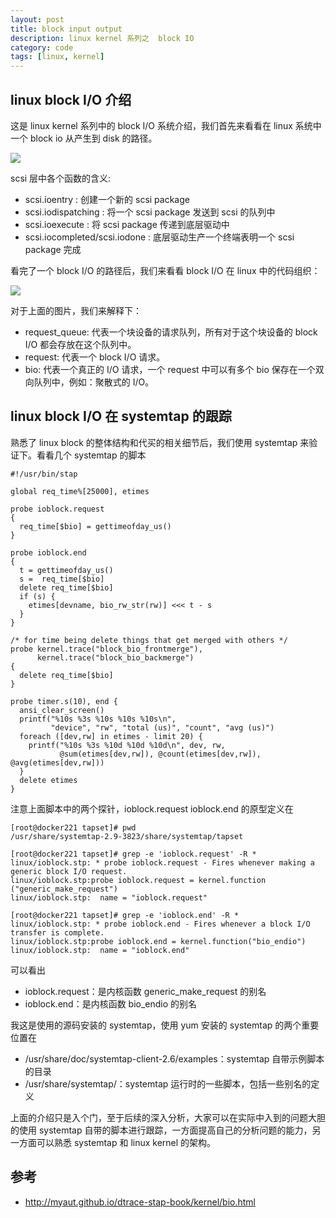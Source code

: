 ```yaml
---
layout: post
title: block input output
description: linux kernel 系列之  block IO
category: code
tags: [linux, kernel]
---
```

## linux block I/O 介绍  

这是 linux kernel 系列中的 block I/O 系统介绍，我们首先来看看在 linux 系统中一个 block io 从产生到 disk 的路径。

![](http://myaut.github.io/dtrace-stap-book/images/bio.png)

scsi 层中各个函数的含义:

- scsi.ioentry : 创建一个新的 scsi package 
- scsi.iodispatching : 将一个 scsi package 发送到 scsi 的队列中
- scsi.ioexecute : 将 scsi package 传递到底层驱动中 
- scsi.iocompleted/scsi.iodone : 底层驱动生产一个终端表明一个 scsi package 完成

看完了一个 block I/O 的路径后，我们来看看 block I/O 在 linux 中的代码组织：

![](http://myaut.github.io/dtrace-stap-book/images/linux/bio.png)

对于上面的图片，我们来解释下：

- request_queue: 代表一个块设备的请求队列，所有对于这个块设备的 block I/O 都会存放在这个队列中。
- request: 代表一个 block I/O 请求。
- bio: 代表一个真正的 I/O 请求，一个 request 中可以有多个 bio 保存在一个双向队列中，例如：聚散式的 I/O。



## linux block I/O 在 systemtap 的跟踪 
熟悉了 linux block 的整体结构和代买的相关细节后，我们使用 systemtap 来验证下。看看几个 systemtap 的脚本

```shell
#!/usr/bin/stap

global req_time%[25000], etimes

probe ioblock.request
{
  req_time[$bio] = gettimeofday_us()
}

probe ioblock.end
{
  t = gettimeofday_us()
  s =  req_time[$bio]
  delete req_time[$bio]
  if (s) {
    etimes[devname, bio_rw_str(rw)] <<< t - s
  }
}

/* for time being delete things that get merged with others */
probe kernel.trace("block_bio_frontmerge"),
      kernel.trace("block_bio_backmerge")
{
  delete req_time[$bio]
}

probe timer.s(10), end {
  ansi_clear_screen()
  printf("%10s %3s %10s %10s %10s\n",
         "device", "rw", "total (us)", "count", "avg (us)")
  foreach ([dev,rw] in etimes - limit 20) {
    printf("%10s %3s %10d %10d %10d\n", dev, rw,
           @sum(etimes[dev,rw]), @count(etimes[dev,rw]), @avg(etimes[dev,rw]))
  }
  delete etimes
}
```

注意上面脚本中的两个探针，ioblock.request ioblock.end 的原型定义在

```shell
[root@docker221 tapset]# pwd
/usr/share/systemtap-2.9-3823/share/systemtap/tapset

[root@docker221 tapset]# grep -e 'ioblock.request' -R *
linux/ioblock.stp: * probe ioblock.request - Fires whenever making a generic block I/O request.
linux/ioblock.stp:probe ioblock.request = kernel.function ("generic_make_request")
linux/ioblock.stp:	name = "ioblock.request"

[root@docker221 tapset]# grep -e 'ioblock.end' -R *
linux/ioblock.stp: * probe ioblock.end - Fires whenever a block I/O transfer is complete.
linux/ioblock.stp:probe ioblock.end = kernel.function("bio_endio")
linux/ioblock.stp:	name = "ioblock.end"
```

可以看出

- ioblock.request：是内核函数 generic_make_request 的别名
- ioblock.end：是内核函数 bio_endio 的别名

我这是使用的源码安装的 systemtap，使用 yum 安装的 systemtap 的两个重要位置在

- /usr/share/doc/systemtap-client-2.6/examples：systemtap 自带示例脚本的目录
- /usr/share/systemtap/：systemtap 运行时的一些脚本，包括一些别名的定义

上面的介绍只是入个门，至于后续的深入分析，大家可以在实际中入到的问题大胆的使用 systemtap 自带的脚本进行跟踪，一方面提高自己的分析问题的能力，另一方面可以熟悉
systemtap 和 linux kernel 的架构。

## 参考

- http://myaut.github.io/dtrace-stap-book/kernel/bio.html

[-10]:    http://hushi55.github.io/  "-10"
